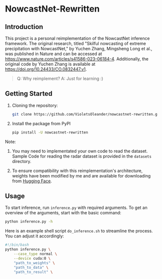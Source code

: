# NowcastNet-Rewritten

## Introduction

This project is a personal reimplementation of the NowcastNet inference framework. The original research, titled "Skilful nowcasting of extreme precipitation with NowcastNet," by Yuchen Zhang, Mingsheng Long et al., was published in Nature and can be accessed at https://www.nature.com/articles/s41586-023-06184-4. Additionally, the original code by Yuchen Zhang is available at https://doi.org/10.24433/CO.0832447.v1.

> Q: Why reimplement? A: Just for learning :)

## Getting Started

1. Cloning the repository:

    ```bash
    git clone https://github.com/VioletsOleander/nowcastnet-rewritten.git
    ```

2. Install the package from PyPI

    ```bash
    pip install -U nowcastnet-rewritten
    ```

Note:

1. You may need to implementated your own code to read the dataset. Sample Code for reading the radar dataset is provided in the `datasets` directory.

2. To ensure compatibility with this reimplementation's architecture, weights have been modified by me and are available for downloading from [Hugging Face](https://huggingface.co/VioletsOleander/nowcastnet-rewritten).

## Usage

To start inference, run `inference.py` with required arguments. To get an overview of the arguments, start with the basic command:

```bash
python inference.py -h
```

Here is an example shell script `do_inference.sh` to streamline the process. You can adjust it accordingly:

```bash
#!/bin/bash
python inference.py \
    --case_type normal \
    --device cuda:0 \
    "path_to_weights" \
    "path_to_data" \
    "path_to_result" \
```
